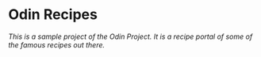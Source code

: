 # Odin Recipes

_This is a sample project of the Odin Project.
It is a recipe portal of some of the famous recipes out there._
